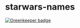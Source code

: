 # starwars-names

[![Greenkeeper badge](https://badges.greenkeeper.io/chakrihacker/starwars-names.svg)](https://greenkeeper.io/)
